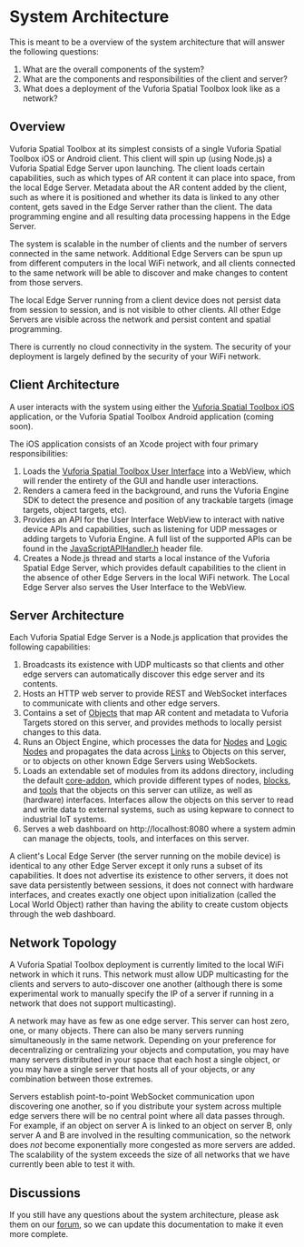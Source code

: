 # System Architecture

This is meant to be a overview of the system architecture that will answer the
following questions:

 1. What are the overall components of the system?
 2. What are the components and responsibilities of the client and server?
 3. What does a deployment of the Vuforia Spatial Toolbox look like as a network?
 
## Overview

Vuforia Spatial Toolbox at its simplest consists of a single Vuforia Spatial Toolbox iOS or
Android client. This client will spin up (using Node.js) a Vuforia Spatial Edge Server upon
launching. The client loads certain capabilities, such as which types of AR content it can
place into space, from the local Edge Server. Metadata about the AR content added by the
client, such as where it is positioned and whether its data is linked to any other content,
gets saved in the Edge Server rather than the client. The data programming engine and all
resulting data processing happens in the Edge Server.
     
The system is scalable in the number of clients and the number of servers connected in the same
network. Additional Edge Servers can be spun up from different computers in the local WiFi
network, and all clients connected to the same network will be able to discover and make
changes to content from those servers.
   
The local Edge Server running from a client device does not persist data from session to
session, and is not visible to other clients. All other Edge Servers are visible across the
network and persist content and spatial programming.
  
There is currently no cloud connectivity in the system. The security of your deployment is
largely defined by the security of your WiFi network.

## Client Architecture

A user interacts with the system using either the
[Vuforia Spatial Toolbox iOS](https://github.com/ptcrealitylab/vuforia-spatial-toolbox-ios)
application, or the Vuforia Spatial Toolbox Android application (coming soon).

The iOS application consists of an Xcode project with four primary responsibilities:
 1. Loads the
    [Vuforia Spatial Toolbox User Interface](https://github.com/ptcrealitylab/vuforia-spatial-toolbox-userinterface)
    into a WebView, which will render the entirety of the GUI and handle user interactions.
 2. Renders a camera feed in the background, and runs the Vuforia Engine SDK to detect the presence
    and position of any trackable targets (image targets, object targets, etc).
 3. Provides an API for the User Interface WebView to interact with native device APIs
    and capabilities, such as listening for UDP messages or adding targets to Vuforia Engine. A
    full list of the supported APIs can be found in the
    [JavaScriptAPIHandler.h](https://github.com/ptcrealitylab/vuforia-spatial-toolbox-ios/blob/master/Vuforia%20Spatial%20Toolbox/JavaScriptAPIHandler.h)
    header file.
 4. Creates a Node.js thread and starts a local instance of the Vuforia Spatial Edge Server, which
    provides default capabilities to the client in the absence of other Edge Servers in the local
    WiFi network. The Local Edge Server also serves the User Interface to the WebView.

## Server Architecture

Each Vuforia Spatial Edge Server is a Node.js application that provides the following capabilities:

 1. Broadcasts its existence with UDP multicasts so that clients and other edge
    servers can automatically discover this edge server and its contents.
 2. Hosts an HTTP web server to provide REST and WebSocket interfaces to communicate
    with clients and other edge servers.
 3. Contains a set of
    [Objects](https://github.com/ptcrealitylab/vuforia-spatial-toolbox-documentation/blob/master/understandSystem/dataModel.md#object)
    that map AR content and metadata to Vuforia Targets stored on this server, and provides methods
    to locally persist changes to this data.
 4. Runs an Object Engine, which processes the data for
    [Nodes](https://github.com/ptcrealitylab/vuforia-spatial-toolbox-documentation/blob/master/understandSystem/dataModel.md#node)
    and
    [Logic Nodes](https://github.com/ptcrealitylab/vuforia-spatial-toolbox-documentation/blob/master/understandSystem/dataModel.md#logic-node)
    and propagates the data across
    [Links](https://github.com/ptcrealitylab/vuforia-spatial-toolbox-documentation/blob/master/understandSystem/dataModel.md#link)
    to Objects on this server, or to objects on other known Edge Servers using WebSockets.
 5. Loads an extendable set of modules from its addons directory, including the default
    [core-addon](https://github.com/ptcrealitylab/vuforia-spatial-core-addon),
    which provide different types of nodes,
    [blocks](https://github.com/ptcrealitylab/vuforia-spatial-toolbox-documentation/blob/master/understandSystem/dataModel.md#block),
    and
    [tools](https://github.com/ptcrealitylab/vuforia-spatial-toolbox-documentation/blob/master/understandSystem/dataModel.md#frame-tool)
    that the objects on this server can utilize, as well as (hardware) interfaces. Interfaces
    allow the objects on this server to read and write data to external systems, such as using
    kepware to connect to industrial IoT systems.
 6. Serves a web dashboard on http://localhost:8080 where a system admin can manage the objects,
    tools, and interfaces on this server.
 
A client's Local Edge Server (the server running on the mobile device) is identical to any other
Edge Server except it only runs a subset of its capabilities. It does not advertise its
existence to other servers, it does not save data persistently between sessions, it does not
connect with hardware interfaces, and creates exactly one object upon initialization (called the
Local World Object) rather than having the ability to create custom objects through the web
dashboard.

## Network Topology

A Vuforia Spatial Toolbox deployment is currently limited to the local WiFi network in which it
runs. This network must allow UDP multicasting for the clients and servers to auto-discover one
another (although there is some experimental work to manually specify the IP of a server
if running in a network that does not support multicasting).
  
A network may have as few as one edge server. This server can host zero, one, or many objects.
There can also be many servers running simultaneously in the same network. Depending on your
preference for decentralizing or centralizing your objects and computation, you may have many
servers distributed in your space that each host a single object, or you may have a single
server that hosts all of your objects, or any combination between those extremes.

Servers establish point-to-point WebSocket communication upon discovering one another, so if
you distribute your system across multiple edge servers there will be no central point where all
data passes through. For example, if an object on server A is linked to an object on server B,
only server A and B are involved in the resulting communication, so the network does *not*
become exponentially more congested as more servers are added. The scalability of the system
exceeds the size of all networks that we have currently been able to test it with.

## Discussions

If you still have any questions about the system architecture, please ask them on our
[forum](https://forum.spatialtoolbox.vuforia.com), so we can update this documentation to make it
even more complete.
